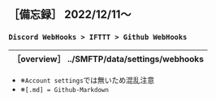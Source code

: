 ## ［備忘録］ 2022/12/11～  
### `Discord WebHooks > IFTTT > Github WebHooks`
|__［overview］ ../SMFTP/data/settings/webhooks__|
----|
- ※`Account settings`では無いため混乱注意　　
- ※`[.md] = Github-Markdown`

